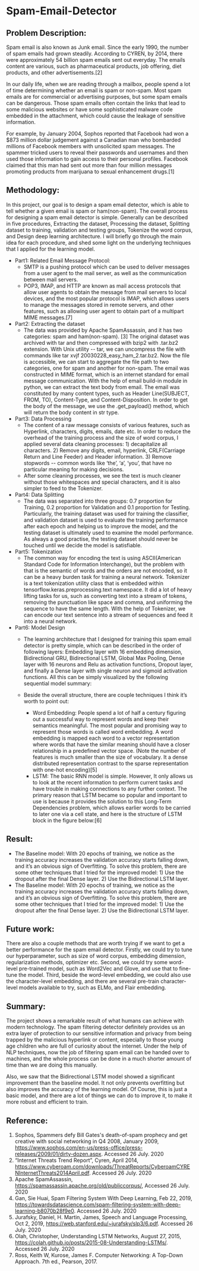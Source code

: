 # Spam-Email-Detector

## Problem Description:
Spam email is also known as Junk email. Since the early 1990, the number of spam emails had grown steadily. According to CYREN, by 2014, there were approximately 54 billion spam emails sent out everyday. The emails content are various, such as pharmaceutical products, job offering, diet products, and other advertisements.[2] 

In our daily life, when we are reading through a mailbox, people spend a lot of time determining whether an email is spam or non-spam. Most spam emails are for commercial or advertising purposes, but some spam emails can be dangerous. Those spam emails often contain the links that lead to some malicious websites or have some sophisticated malware code embedded in the attachment, which could cause the leakage of sensitive information.

For example, by January 2004, Sophos reported that Facebook had won a $873 million dollar judgement against a Canadian man who bombarded millions of Facebook members with unsolicited spam messages. The spammer tricked users to reveal their passwords and usernames and then used those information to gain access to their personal profiles. Facebook claimed that this man had sent out more than four million messages promoting products from marijuana to sexual enhancement drugs.[1]

## Methodology:
In this project, our goal is to design a spam email detector, which is able to tell whether a given email is spam or ham(non-spam). The overall process for designing a spam email detector is simple. Generally can be described in five procedures, Extracting the dataset, Processing the dataset, Splitting dataset to training, validation and testing groups, Tokenize the word corpus, and Design deep learning architecture. I will briefly go through the main idea for each procedure, and shed some light on the underlying techniques that I applied for the learning model.

- Part1: Related Email Message Protocol:
  - SMTP is a pushing protocol which can be used to deliver messages from a user agent to the mail server, as well as the communication between mail servers.
  - POP3, IMAP, and HTTP are known as mail access protocols that allow user agents to obtain the message from mail servers to local devices, and the most popular protocol is IMAP, which allows users to manage the messages stored in remote servers, and other features, such as allowing user agent to obtain part of a multipart MIME messages.[7]
- Part2: Extracting the dataset
  - The data was provided by Apache SpamAssassin, and it has two categories: spam and ham(non-spam). [3]  The original dataset was archived with tar and then compressed with bzip2 with .tar.bz2 extension. With Unix utility -- tar, we can uncompress the file with commands like tar xvjf 20030228_easy_ham_2.tar.bz2. Now the file is accessible, we can start to aggregate the file path to two categories, one for spam and another for non-spam. The email was constructed in MIME format, which is an internet standard for email message communication. With the help of email build-in module in python, we can extract the text body from email. The email was constituted by many content types, such as Header Line(SUBJECT, FROM, TO), Content-Type, and Content-Disposition. In order to get the body of the message, we use the .get_payload() method, which will return the body content in str type.
- Part3: Data Processing
  - The content of a raw message consists of various features, such as Hyperlink, characters, digits, emails, date etc. In order to reduce the overhead of the training process and the size of word corpus, I applied several data cleaning processes: 1) decapitalize all characters. 2) Remove any digits, email, hyperlink, CRLF(Carriage Return and Line Feeder) and Header information. 3) Remove stopwords -- common words like ‘the’, ‘a’, ‘you’, that have no particular meaning for making decisions.
  - After some cleaning processes, we see the text is much cleaner without those whitespaces and special characters, and it is also simpler to feed to the Tokenizer. 
- Part4: Data Splitting
  - The data was separated into three groups: 0.7 proportion for Training, 0.2 proportion for Validation and 0.1 proportion for Testing. Particularly, the training dataset was used for training the classifier, and validation dataset is used to evaluate the training performance after each epoch and helping us to improve the model, and the testing dataset is ultimately used to examine the model performance. As always a good practise, the testing dataset should never be touched until we decide the model is satisfiable. 
- Part5: Tokenization
  - The common way for encoding the text is using ASCII(American Standard Code for Information Interchange), but the problem with that is the semantic of words and the orders are not encoded, so it can be a heavy burden task for training a neural network. Tokenizer is a text tokenization utility class that is embedded within tensorflow.keras.preprocessing.text namespace. It did a lot of heavy lifting tasks for us, such as converting text into a stream of tokens, removing the punctuation like space and comma, and uniforming the sequence to have the same length. With the help of Tokenizer, we can encode our text sentence into a stream of sequences and feed it into a neural network.
- Part6: Model Design
  - The learning architecture that I designed for training this spam email detector is pretty simple, which can be described in the order of following layers: Embedding layer with 16 embedding dimension, Bidirectional GRU, Bidirectional LSTM, Global Max Pooling, Dense layer with 16 neurons and Relu as activation functions, Dropout layer, and finally a Dense layer with single neuron and sigmoid activation functions. All this can be simply visualized by the following sequential model summary:
  
  - Beside the overall structure, there are couple techniques I think it’s worth to point out:
    - Word Embedding: People spend a lot of half a century figuring out a successful way to represent words and keep their semantics meaningful. The most popular and promising way to represent those words is called word embedding. A word embedding is mapped each word to a vector representation where words that have the similar meaning should have a closer relationship in a predefined vector space. (Note the number of features is much smaller than the size of vocabulary. It a dense distributed representation contrast to the sparse representation with one-hot encoding)[5]
    - LSTM: The basic RNN model is simple. However, It only allows us to look at the recent information to perform current tasks and have trouble in making connections to any further context. The primary reason that LSTM became so popular and important to use is because it provides the solution to this Long-Term Dependencies problem, which allows earlier words to be carried to later one via a cell state, and here is the structure of LSTM block in the figure below:[6]


  


## Result:
- The Baseline model:
With 20 epochs of training, we notice as the training accuracy increases the validation accuracy starts falling down, and it’s an obvious sign of Overfitting. To solve this problem, there are some other techniques that I tried for the improved model: 1) Use the dropout after the final Dense layer. 2) Use the Bidirectional LSTM layer.
- The Baseline model:
With 20 epochs of training, we notice as the training accuracy increases the validation accuracy starts falling down, and it’s an obvious sign of Overfitting. To solve this problem, there are some other techniques that I tried for the improved model: 1) Use the dropout after the final Dense layer. 2) Use the Bidirectional LSTM layer.

## Future work:
There are also a couple methods that are worth trying if we want to get a better performance for the spam email detector. Firstly, we could try to tune our hyperparameter, such as size of word corpus, embedding dimension, regularization methods, optimizer etc. Second, we could try some word-level pre-trained model, such as Word2Vec and Glove, and use that to fine-tune the model. Third, beside the word-level embedding, we could also use the character-level embedding, and there are several pre-train character-level models available to try, such as ELMo, and Flair embedding.

## Summary:
The project shows a remarkable result of what humans can achieve with modern technology. The spam filtering detector definitely provides us an extra layer of protection to our sensitive information and privacy from being trapped by the malicious hyperlink or content, especially to those young age children who are full of curiosity about the internet. Under the help of NLP techniques, now the job of filtering spam email can be handed over to machines, and the whole process can be done in a much shorter amount of time than we are doing this manually.

Also, we saw that the Bidirectional LSTM model showed a significant improvement than the baseline model. It not only prevents overfitting but also improves the accuracy of the learning model. Of Course, this is just a basic model, and there are a lot of things we can do to improve it, to make it more robust and efficient to train. 


## Reference:
1.	Sophos, Spammers defy Bill Gates's death-of-spam prophecy and get creative with social networking in Q4 2008, January 2009, https://www.sophos.com/en-us/press-office/press-releases/2009/01/dirty-dozen.aspx. Accessed 26 July. 2020
2.	“Internet Threats Trend Report”, Cyren, April 2014, https://www.cyberoam.com/downloads/ThreatReports/CyberoamCYRENInternetThreats2014April.pdf. Accessed 26 July. 2020
3.	Apache SpamAssassin, https://spamassassin.apache.org/old/publiccorpus/, Accessed 26 July. 2020
4.	Gan, Sie Huai, Spam Filtering System With Deep Learning, Feb 22, 2019, https://towardsdatascience.com/spam-filtering-system-with-deep-learning-b8070b28f9e0. Accessed 26 July. 2020
5.	Jurafsky, Daniel, H. Martin, James, Speech and Language Processing, Oct 2, 2019, https://web.stanford.edu/~jurafsky/slp3/6.pdf. Accessed 26 July. 2020
6.	Olah, Christopher, Understanding LSTM Networks, August 27, 2015, https://colah.github.io/posts/2015-08-Understanding-LSTMs/. Accessed 26 July. 2020
7.	Ross, Keith W, Kurose, James F. Computer Networking: A Top-Down Approach. 7th ed., Pearson, 2017.
